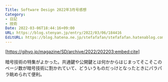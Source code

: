 ```yaml
---
Title: Software Design 2022年3月号感想
Category:
- 日記
- 技術
Date: 2022-03-06T18:44:16+09:00
URL: https://blog.stenyan.jp/entry/2022/03/06/184416
EditURL: https://blog.hatena.ne.jp/stefafafan/stefafafan.hatenablog.com/atom/entry/13574176438070117347
---
```


[https://gihyo.jp/magazine/SD/archive/2022/202203:embed:cite]

暗号技術の特集がよかった。共通鍵や公開鍵とは何かからはじまってそこそこのページ数が暗号技術に割かれていて、どういうものだっけとなったときにパラパラ眺められて便利。

